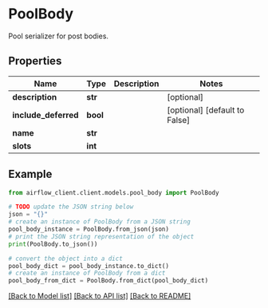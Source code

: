 # PoolBody

Pool serializer for post bodies.

## Properties

Name | Type | Description | Notes
------------ | ------------- | ------------- | -------------
**description** | **str** |  | [optional] 
**include_deferred** | **bool** |  | [optional] [default to False]
**name** | **str** |  | 
**slots** | **int** |  | 

## Example

```python
from airflow_client.client.models.pool_body import PoolBody

# TODO update the JSON string below
json = "{}"
# create an instance of PoolBody from a JSON string
pool_body_instance = PoolBody.from_json(json)
# print the JSON string representation of the object
print(PoolBody.to_json())

# convert the object into a dict
pool_body_dict = pool_body_instance.to_dict()
# create an instance of PoolBody from a dict
pool_body_from_dict = PoolBody.from_dict(pool_body_dict)
```
[[Back to Model list]](../README.md#documentation-for-models) [[Back to API list]](../README.md#documentation-for-api-endpoints) [[Back to README]](../README.md)



